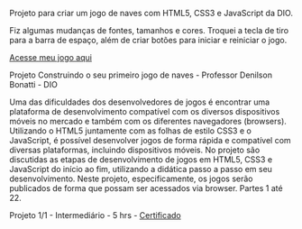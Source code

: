 
Projeto para criar um jogo de naves com HTML5, CSS3 e JavaScript da DIO. 

Fiz algumas mudanças de fontes, tamanhos e cores. Troquei a tecla de tiro para a barra de espaço, além de criar botões para iniciar e reiniciar o jogo.

<a href="https://danianith.github.io/BootCamp_JavaScript_Game_Developer/projeto_jogo_de_naves/index.html">Acesse meu jogo aqui</a>

Projeto Construindo o seu primeiro jogo de naves - Professor Denilson Bonatti - DIO

Uma das dificuldades dos desenvolvedores de jogos é encontrar uma plataforma de desenvolvimento compatível com os diversos dispositivos móveis no mercado e também com os diferentes navegadores (browsers). Utilizando o HTML5 juntamente com as folhas de estilo CSS3 e o JavaScript, é possível desenvolver jogos de forma rápida e compatível com diversas plataformas, incluindo dispositivos móveis. No projeto são discutidas as etapas de desenvolvimento de jogos em HTML5, CSS3 e JavaScript do início ao fim, utilizando a didática passo a passo em seu desenvolvimento. Neste projeto, especificamente, os jogos serão publicados de forma que possam ser acessados via browser. Partes 1 até 22.

Projeto 1/1 - Intermediário - 5 hrs - <a href="https://certificates.digitalinnovation.one/613EE9F0">Certificado</a><br>



